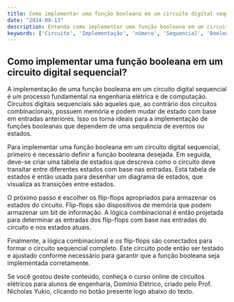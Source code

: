 ```yaml
---
title: Como implementar uma função booleana em um circuito digital sequencial?
date: "2024-09-13"
description: Entenda como implementar uma função booleana em um circuito digital sequencial.
keywords: ['Circuito', 'Implementação', 'número', 'Sequencial', 'Booleana', 'Digital', 'função']
---
```


## Como implementar uma função booleana em um circuito digital sequencial?

A implementação de uma função booleana em um circuito digital sequencial é um processo fundamental na engenharia elétrica e de computação. Circuitos digitais sequenciais são aqueles que, ao contrário dos circuitos combinacionais, possuem memória e podem mudar de estado com base em entradas anteriores. Isso os torna ideais para a implementação de funções booleanas que dependem de uma sequência de eventos ou estados.

Para implementar uma função booleana em um circuito digital sequencial, primeiro é necessário definir a função booleana desejada. Em seguida, deve-se criar uma tabela de estados que descreva como o circuito deve transitar entre diferentes estados com base nas entradas. Esta tabela de estados é então usada para desenhar um diagrama de estados, que visualiza as transições entre estados.

O próximo passo é escolher os flip-flops apropriados para armazenar os estados do circuito. Flip-flops são dispositivos de memória que podem armazenar um bit de informação. A lógica combinacional é então projetada para determinar as entradas dos flip-flops com base nas entradas do circuito e nos estados atuais.

Finalmente, a lógica combinacional e os flip-flops são conectados para formar o circuito sequencial completo. Este circuito pode então ser testado e ajustado conforme necessário para garantir que a função booleana seja implementada corretamente.

Se você gostou deste conteúdo, conheça o curso online de circuitos elétricos para alunos de engenharia, Domínio Elétrico, criado pelo Prof. Nicholas Yukio, clicando no botão presente logo abaixo do texto.